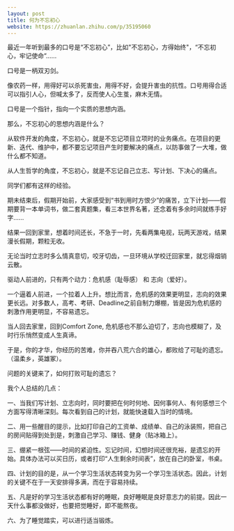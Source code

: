 ```yaml
---
layout: post
title: 何为不忘初心
website: https://zhuanlan.zhihu.com/p/35195060
---
```


最近一年听到最多的口号是“不忘初心”，比如"不忘初心，方得始终"，“不忘初心，牢记使命”……



口号是一柄双刃剑。

像农药一样，用得好可以杀死害虫，用得不好，会提升害虫的抗性。口号用得合适可以指引人心，但喊太多了，反而使人心生茧，麻木无情。



口号是一个指针，指向一个实质的思想内涵。

那么，不忘初心的思想内涵是什么？

从软件开发的角度，不忘初心，就是不忘记项目立项时的业务痛点。在项目的更新、迭代、维护中，都不要忘记项目产生时要解决的痛点，以防事做了一大堆，做什么都不知道。

从人生哲学的角度，不忘初心，就是不忘记自己立志、写计划、下决心的痛点。



同学们都有这样的经验。

期未结束后，假期开始前，大家感受到“书到用时方恨少”的痛苦，立下计划——假期要背一本单词书，做二套真题集，看三本世界名著，还念着有多余时间就练手好字……

结果一回到家里，想着时间还长，不急于一时，先看两集电视，玩两天游戏，结果漫长假期，颗粒无收。

无论当时立志时多么情真意切，咬牙切齿，一旦环境从学校迁回家里，就忘得烟销云散。



驱动人前进的，只有两个动力：危机感（耻辱感） 和 志向（爱好）。

一个逼着人前进，一个拉着人上升。想比而言，危机感的效果更明显，志向的效果更长远。对多数人，高考、考研、Deadline之前自制力爆棚，皆是因为危机感的刺激作用更明显，不容易遗忘。

当人回去家里，回到Comfort Zone, 危机感也不那么迫切了，志向也模糊了，及时行乐悄然变成人生真谛。

于是，你的才华，你经历的苦难，你并吞八荒六合的雄心，都败给了可耻的遗忘。（温柔乡，英雄冢）。



问题的关键来了，如何打败可耻的遗忘？

我个人总结的几点：

一、当我们写计划、立志向时，同时要把在何时何地、因何事何人、有何感想三个方面写得清晰深刻。每次看到自己的计划，就能快速载入当时的情境。

二、用一些醒目的提示，比如打印自己的工资单、成绩单、自己的泳装照，把自己的房间贴得到处到是，刺激自己学习、赚钱、健身（贴冰箱上）。

三、绷紧一根弦——时间的紧迫性。忘记时间，幻想时间还很充裕，是遗忘的开始。具体办法可以买日历，或者打印“人生剩余时间表”，放在自己的卧室，书桌。

四、计划的目的是，从一个学习生活状态转变为另一个学习生活状态。因此，计划的关键不在于一天安排得多满，而在于容易持续。

五、凡是好的学习生活状态都有好的睡眠，良好睡眠是良好意志力的前提。因此一天什么事都没做好，也要把觉睡好，即不能熬夜。

六、为了睡觉踏实，可以进行适当锻炼。